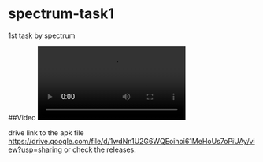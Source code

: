 # spectrum-task1
1st task by spectrum

##Video
![Video Link](2021_06_28_23_50_58_trim.mp4)

drive link to the apk file
https://drive.google.com/file/d/1wdNn1U2G6WQEoihoi61MeHoUs7oPiUAy/view?usp=sharing
or check the releases.
